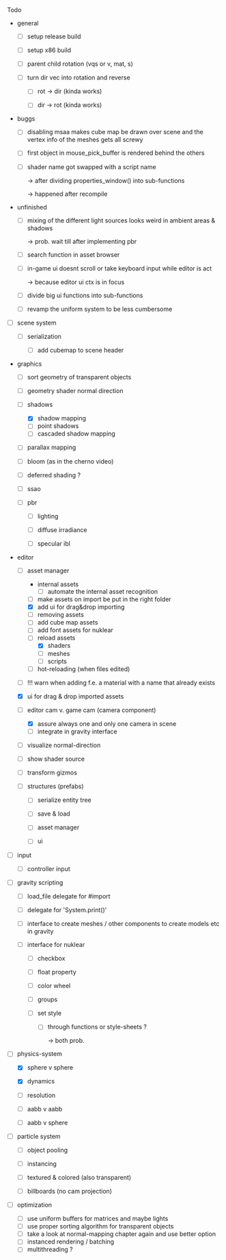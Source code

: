 Todo

- general
  - [ ] setup release build
  
  - [ ] setup x86 build
  
  - [ ] parent child rotation (vqs or v, mat, s)
  
  - [ ] turn dir vec into rotation and reverse
  
    - [ ]  rot -> dir (kinda works)
    - [ ] dir -> rot (kinda works)
    
    
    
  
- buggs

  - [ ] disabling msaa makes cube map be drawn over scene and the vertex info of the meshes gets all screwy  

  - [ ] first object in mouse_pick_buffer is rendered behind the others 

  - [ ] shader name got swapped with a script name 

    -> after dividing properties_window() into sub-functions

    -> happened after recompile

    

- unfinished

  - [ ] mixing of the different light sources looks weird in ambient areas & shadows

    -> prob. wait till after implementing pbr

  - [ ] search function in asset browser

  - [ ] in-game ui doesnt scroll or take keyboard input while editor is act

    -> because editor ui ctx is in focus
    
  - [ ] divide big ui functions into sub-functions

  - [ ] revamp the uniform system to be less cumbersome

    

- [ ] scene system
  - [ ] serialization

    - [ ] add cubemap  to scene header

      

- graphics
  - [ ] sort geometry of transparent objects
  
  - [ ] geometry shader normal direction
  
  - [ ] shadows
  
    - [x] shadow mapping
    - [ ] point shadows
    - [ ] cascaded shadow mapping
    
  - [ ] parallax mapping
  
  - [ ] bloom (as in the cherno video)
  
  - [ ] deferred shading ?
  
  - [ ] ssao
  
  - [ ] pbr
  
    - [ ] lighting
    - [ ] diffuse irradiance
    - [ ] specular ibl
    
    
  
- editor
  - [ ] asset manager
    - internal assets
      -  [ ] automate the internal asset recognition
    - [ ] make assets on import be put in the right folder
    - [x] add ui for drag&drop importing
    - [ ] removing assets
    - [ ] add cube map assets
    - [ ] add font assets for nuklear
    - [ ] reload assets 
      - [x] shaders
      - [ ] meshes
      - [ ] scripts
    - [ ] hot-reloading (when files edited)
    
  - [ ] !!! warn when adding f.e. a material with a name that already exists
  
  - [x] ui for drag & drop imported assets
  
  - [ ] editor cam v. game cam (camera component)
  
    - [x] assure always one and only one camera in scene
    - [ ] integrate in gravity interface
  
  - [ ] visualize normal-direction
  
  - [ ] show shader source
  
  - [ ] transform gizmos
  
  - [ ] structures (prefabs)
  
    - [ ] serialize entity tree
    - [ ] save & load
    - [ ] asset manager
    - [ ] ui
  
    
  
- [ ] input 

  - [ ] controller input

  

- [ ] gravity scripting

  - [ ] load_file delegate for #import 

  - [ ] delegate for 'System.print()'

  - [ ] interface to create meshes / other components to create models etc in gravity

  - [ ] interface for nuklear

    - [ ] checkbox

    - [ ] float property

    - [ ] color wheel

    - [ ] groups

    - [ ] set style

      - [ ] through functions or style-sheets ?

        -> both prob.




- [ ] physics-system

  
  - [x] sphere v sphere
  
  - [x] dynamics
  
  - [ ] resolution
  
  - [ ] aabb v aabb
  
  - [ ] aabb v sphere
  
    
  
- [ ] particle system
  - [ ] object pooling
  
  - [ ] instancing 
  
  - [ ] textured & colored (also transparent)
  
  - [ ] billboards (no cam projection) 
  
    
  
- [ ] optimization
  - [ ] use uniform buffers for matrices and maybe lights
  - [ ] use proper sorting algorithm for transparent objects
  - [ ] take a look at normal-mapping chapter again and use better option
  - [ ] instanced rendering / batching
  - [ ] multithreading ?